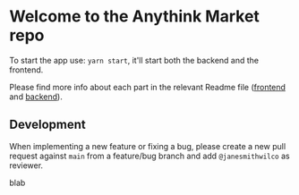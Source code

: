 # Welcome to the Anythink Market repo

To start the app use: `yarn start`, it'll start both the backend and the frontend.

Please find more info about each part in the relevant Readme file ([frontend](frontend/readme.md) and [backend](backend/README.md)).

## Development

When implementing a new feature or fixing a bug, please create a new pull request against `main` from a feature/bug branch and add `@janesmithwilco` as reviewer.

blab
